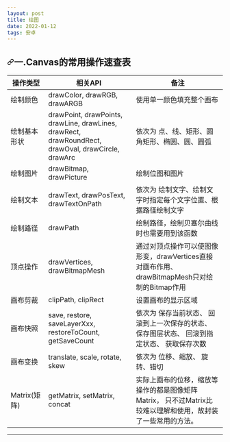 ```yaml
---
layout: post
title: 绘图
date: 2022-01-12
tags: 安卓
---
```


<h2 dir="auto"><a id="user-content-一canvas的常用操作速查表" class="anchor" aria-hidden="true" href="#一canvas的常用操作速查表"><svg class="octicon octicon-link" viewBox="0 0 16 16" version="1.1" width="16" height="16" aria-hidden="true"><path fill-rule="evenodd" d="M7.775 3.275a.75.75 0 001.06 1.06l1.25-1.25a2 2 0 112.83 2.83l-2.5 2.5a2 2 0 01-2.83 0 .75.75 0 00-1.06 1.06 3.5 3.5 0 004.95 0l2.5-2.5a3.5 3.5 0 00-4.95-4.95l-1.25 1.25zm-4.69 9.64a2 2 0 010-2.83l2.5-2.5a2 2 0 012.83 0 .75.75 0 001.06-1.06 3.5 3.5 0 00-4.95 0l-2.5 2.5a3.5 3.5 0 004.95 4.95l1.25-1.25a.75.75 0 00-1.06-1.06l-1.25 1.25a2 2 0 01-2.83 0z"></path></svg></a>一.Canvas的常用操作速查表</h2>
<table>
<thead>
<tr>
<th>操作类型</th>
<th>相关API</th>
<th>备注</th>
</tr>
</thead>
<tbody>
<tr>
<td>绘制颜色</td>
<td>drawColor, drawRGB, drawARGB</td>
<td>使用单一颜色填充整个画布</td>
</tr>
<tr>
<td>绘制基本形状</td>
<td>drawPoint, drawPoints, drawLine, drawLines, drawRect, drawRoundRect, drawOval, drawCircle, drawArc</td>
<td>依次为 点、线、矩形、圆角矩形、椭圆、圆、圆弧</td>
</tr>
<tr>
<td>绘制图片</td>
<td>drawBitmap, drawPicture</td>
<td>绘制位图和图片</td>
</tr>
<tr>
<td>绘制文本</td>
<td>drawText,    drawPosText, drawTextOnPath</td>
<td>依次为 绘制文字、绘制文字时指定每个文字位置、根据路径绘制文字</td>
</tr>
<tr>
<td>绘制路径</td>
<td>drawPath</td>
<td>绘制路径，绘制贝塞尔曲线时也需要用到该函数</td>
</tr>
<tr>
<td>顶点操作</td>
<td>drawVertices, drawBitmapMesh</td>
<td>通过对顶点操作可以使图像形变，drawVertices直接对画布作用、 drawBitmapMesh只对绘制的Bitmap作用</td>
</tr>
<tr>
<td>画布剪裁</td>
<td>clipPath,    clipRect</td>
<td>设置画布的显示区域</td>
</tr>
<tr>
<td>画布快照</td>
<td>save, restore, saveLayerXxx, restoreToCount, getSaveCount</td>
<td>依次为 保存当前状态、 回滚到上一次保存的状态、 保存图层状态、 回滚到指定状态、 获取保存次数</td>
</tr>
<tr>
<td>画布变换</td>
<td>translate, scale, rotate, skew</td>
<td>依次为 位移、缩放、 旋转、错切</td>
</tr>
<tr>
<td>Matrix(矩阵)</td>
<td>getMatrix, setMatrix, concat</td>
<td>实际上画布的位移，缩放等操作的都是图像矩阵Matrix， 只不过Matrix比较难以理解和使用，故封装了一些常用的方法。</td>
</tr>
</tbody>
</table>





























-----------
